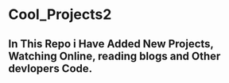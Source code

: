 # Cool_Projects2
## In This Repo i Have Added New Projects, Watching Online, reading blogs and Other devlopers Code.
